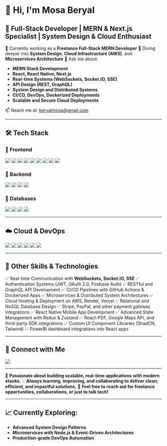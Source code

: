 
# 👋 Hi, I'm Mosa Beryal

## 🚀 Full-Stack Developer | MERN & Next.js Specialist | System Design & Cloud Enthusiast

🔭 Currently working as a **Freelance Full-Stack MERN Developer**
🌱 Diving deeper into **System Design**, **Cloud Infrastructure (AWS)**, and **Microservices Architecture**
💬 Ask me about:

* **MERN Stack Development**
* **React, React Native, Next.js**
* **Real-time Systems (WebSockets, Socket.IO, SSE)**
* **API Design (REST, GraphQL)**
* **System Design and Distributed Systems**
* **CI/CD, DevOps, Dockerized Deployments**
* **Scalable and Secure Cloud Deployments**

📫 Reach me at: [beryalmosa@gmail.com](mailto:beryalmosa@gmail.com)

---

## 🛠️ Tech Stack

### 🔹 Frontend

<p align="left">
  <img src="https://img.shields.io/badge/-HTML5-E34F26?style=flat&logo=html5&logoColor=white" />
  <img src="https://img.shields.io/badge/-CSS3-1572B6?style=flat&logo=css3&logoColor=white" />
  <img src="https://img.shields.io/badge/-JavaScript-F7DF1E?style=flat&logo=javascript&logoColor=black" />
  <img src="https://img.shields.io/badge/-TypeScript-007ACC?style=flat&logo=typescript&logoColor=white" />
  <img src="https://img.shields.io/badge/-React-61DAFB?style=flat&logo=react&logoColor=black" />
  <img src="https://img.shields.io/badge/-Next.js-000000?style=flat&logo=next.js&logoColor=white" />
  <img src="https://img.shields.io/badge/-React%20Native-61DAFB?style=flat&logo=react&logoColor=black" />
  <img src="https://img.shields.io/badge/-TailwindCSS-38B2AC?style=flat&logo=tailwind-css&logoColor=white" />
  <img src="https://img.shields.io/badge/-ShadCN-111827?style=flat&logo=tailwind-css&logoColor=white" />
</p>

### 🔹 Backend

<p align="left">
  <img src="https://img.shields.io/badge/-Node.js-339933?style=flat&logo=node.js&logoColor=white" />
  <img src="https://img.shields.io/badge/-Express.js-000000?style=flat&logo=express&logoColor=white" />
  <img src="https://img.shields.io/badge/-Socket.IO-010101?style=flat&logo=socket.io&logoColor=white" />
  <img src="https://img.shields.io/badge/-GraphQL-E10098?style=flat&logo=graphql&logoColor=white" />
</p>

### 🔹 Databases

<p align="left">
  <img src="https://img.shields.io/badge/-MongoDB-47A248?style=flat&logo=mongodb&logoColor=white" />
  <img src="https://img.shields.io/badge/-MySQL-4479A1?style=flat&logo=mysql&logoColor=white" />
  <img src="https://img.shields.io/badge/-PostgreSQL-4169E1?style=flat&logo=postgresql&logoColor=white" />
  <img src="https://img.shields.io/badge/-Firebase-FFCA28?style=flat&logo=firebase&logoColor=black" />
</p>

---

## ☁️ Cloud & DevOps

<p align="left">
  <img src="https://img.shields.io/badge/-AWS-232F3E?style=flat&logo=amazon-aws&logoColor=white" />
  <img src="https://img.shields.io/badge/-Docker-2496ED?style=flat&logo=docker&logoColor=white" />
  <img src="https://img.shields.io/badge/-Nginx-009639?style=flat&logo=nginx&logoColor=white" />
  <img src="https://img.shields.io/badge/-GitHub%20Actions-2088FF?style=flat&logo=github-actions&logoColor=white" />
  <img src="https://img.shields.io/badge/-Render-46E3B7?style=flat&logo=render&logoColor=black" />
  <img src="https://img.shields.io/badge/-Vercel-000000?style=flat&logo=vercel&logoColor=white" />
</p>

---

## 📌 Other Skills & Technologies

✅ Real-time Communication with **WebSockets, Socket.IO, SSE**
✅ Authentication Systems (JWT, OAuth 2.0, Firebase Auth)
✅ RESTful and GraphQL API Development
✅ CI/CD Pipelines with GitHub Actions & Dockerized Apps
✅ Microservices & Distributed System Architectures
✅ Cloud Hosting & Deployment on AWS, Render, Vercel
✅ Relational and NoSQL Database Design
✅ Stripe, PayPal, and other payment gateway integrations
✅ React Native Mobile App Development
✅ Advanced State Management with Redux & Zustand
✅ React-PDF, Google Maps API, and third-party SDK integrations
✅ Custom UI Component Libraries (ShadCN, Tailwind)
✅ PowerBI dashboard integrations into React apps

---

## 🔗 Connect with Me

<p align="left">
  <a href="https://www.linkedin.com/in/mosa-beryal-b03233211">
    <img src="https://img.shields.io/badge/-LinkedIn-0077B5?style=flat&logo=linkedin&logoColor=white" />
  </a>
</p>

---

🚀 **Passionate about building scalable, real-time applications with modern stacks.**
💡 **Always learning, improving, and collaborating to deliver clean, efficient, and impactful solutions.**
📣 **Feel free to reach out for freelance opportunities, collaborations, or just to talk tech!**

---

## 📈 Currently Exploring:

* **Advanced System Design Patterns**
* **Microservices with Node.js & Event-Driven Architectures**
* **Production-grade DevOps Automation**

